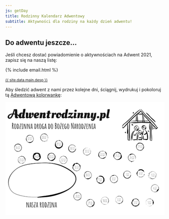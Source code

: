 ```yaml
---
js: getDay
title: Rodzinny Kalendarz Adwentowy
subtitle: Aktywności dla rodziny na każdy dzień adwentu!
---
```


<h2>Do adwentu jeszcze… <span id="counter" class="bold"></span></h2>
<script type="text/javascript" src="{{ site.url }}/js/counter.js"></script>

Jeśli chcesz dostać powiadomienie o aktywnościach na Adwent 2021, zapisz się na naszą listę:

{% include email.html %}

<small><a href="/onas/">{{ site.data.main.desp }}</a></small>

Aby śledzić adwent z nami przez kolejne dni, ściągnij, wydrukuj i pokoloruj tą [Adwentową kolorwankę](/kolorowanka):

[![Kolorowanka](/img/adwent-rodzinny-kolorowanka.png)](/img/adwent-rodzinny-kolorowanka.pdf)